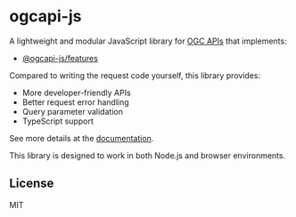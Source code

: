 # ogcapi-js

A lightweight and modular JavaScript library for [OGC APIs](https://ogcapi.ogc.org/) that implements:

* [@ogcapi-js/features](./packages/features)

Compared to writing the request code yourself, this library provides:

* More developer-friendly APIs
* Better request error handling
* Query parameter validation
* TypeScript support

See more details at the [documentation](https://haoliangyu.github.io/ogcapi-js).

This library is designed to work in both Node.js and browser environments.

## License

MIT
